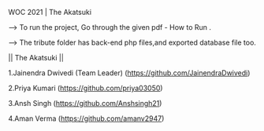 WOC 2021 | The Akatsuki

--> To run the project, Go through the given pdf - How to Run .

--> The tribute folder has back-end php files,and exported database file too.

|| The Akatsuki || 

1.Jainendra Dwivedi (Team Leader) (https://github.com/JainendraDwivedi)

2.Priya Kumari                    (https://github.com/priya03050)       

3.Ansh Singh                      (https://github.com/Anshsingh21)      

4.Aman Verma                      (https://github.com/amanv2947)
